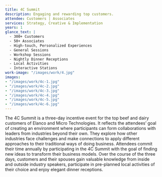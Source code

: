 ```yaml
---
title: 4C Summit
description: Engaging and rewarding top customers.
attendee: Customers | Associates
services: Strategy, Creative & Implementation
years: 1
glance_text: |
  - 300+ Customers
  - 50+ Associates
  - High-touch, Personalized Experiences
  - General Sessions
  - Workshop Sessions
  - Nightly Dinner Receptions
  - Local Activities
  - Interactive Stations
work-image: "/images/work/4.jpg"
images:
- "/images/work/4c-1.jpg"
- "/images/work/4c-2.jpg"
- "/images/work/4c-3.jpg"
- "/images/work/4c-4.jpg"
- "/images/work/4c-5.jpg"
- "/images/work/4c-6.jpg"
---
```


The 4C Summit is a three-day incentive event for the top beef and dairy customers of Elanco and Micro Technologies. It reflects the attendees’ goal of creating an environment where participants can form collaborations with leaders from industries beyond their own. They explore how other industries face challenges and make connections to apply different approaches to their traditional ways of doing business. Attendees commit their time annually by participating in the 4C Summit with the goal of finding new ideas to transform their business models. Over the course of the three days, customers and their spouses gain valuable knowledge from inside and outside industry speakers, participate in pre-planned local activities of their choice and enjoy elegant dinner receptions.
